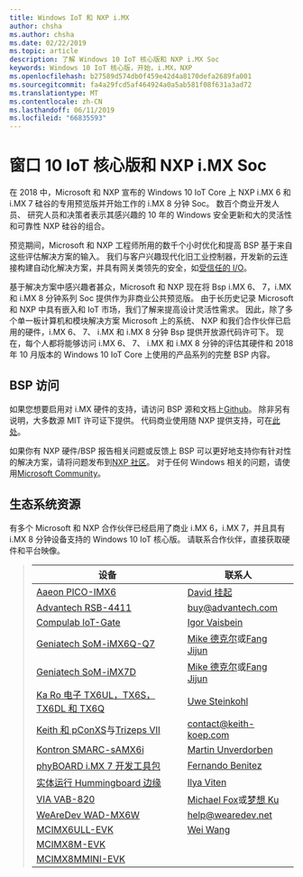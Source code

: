 ```yaml
---
title: Windows IoT 和 NXP i.MX
author: chsha
ms.author: chsha
ms.date: 02/22/2019
ms.topic: article
description: 了解 Windows 10 IoT 核心版和 NXP i.MX Soc
keywords: Windows 10 IoT 核心版，开始，i.MX，NXP
ms.openlocfilehash: b27589d574db0f459e42d4a8170defa2689fa001
ms.sourcegitcommit: fa4a29fcd5af464924a0a5ab581f08f631a3ad72
ms.translationtype: MT
ms.contentlocale: zh-CN
ms.lasthandoff: 06/11/2019
ms.locfileid: "66835593"
---
```

# <a name="window-10-iot-core-and-nxp-imx-socs"></a>窗口 10 IoT 核心版和 NXP i.MX Soc

在 2018 中，Microsoft 和 NXP 宣布的 Windows 10 IoT Core 上 NXP i.MX 6 和 i.MX 7 硅谷的专用预览版并开始工作的 i.MX 8 分钟 Soc。 数百个商业开发人员、 研究人员和决策者表示其感兴趣的 10 年的 Windows 安全更新和大的灵活性和可靠性 NXP 硅谷的组合。 
 
预览期间，Microsoft 和 NXP 工程师所用的数千个小时优化和提高 BSP 基于来自这些评估解决方案的输入。 我们与客户兴趣现代化旧工业控制器，开发新的云连接构建自动化解决方案，并具有网关类领先的安全，如[受信任的 I/O](https://blogs.windows.com/windowsexperience/2018/04/24/trusted-cyber-physical-systems-looks-to-protect-your-critical-infrastructure-from-modern-threats-in-the-world-of-iot/#A0WkfgLBpgbLaFe3.97)。
 
基于解决方案中感兴趣者甚众，Microsoft 和 NXP 现在将 Bsp i.MX 6、 7，i.MX 和 i.MX 8 分钟系列 Soc 提供作为非商业公共预览版。 由于长历史记录 Microsoft 和 NXP 中具有嵌入和 IoT 市场，我们了解来提高设计灵活性需求。 因此，除了多个单一板计算机和模块解决方案 Microsoft 上的系统、 NXP 和我们合作伙伴已启用的硬件，i.MX 6、 7、 i.MX 和 i.MX 8 分钟 Bsp 提供开放源代码许可下。 现在，每个人都将能够访问 i.MX 6、 7、 i.MX 和 i.MX 8 分钟的评估其硬件和 2018 年 10 月版本的 Windows 10 IoT Core 上使用的产品系列的完整 BSP 内容。


## <a name="bsp-access"></a>BSP 访问

如果您想要启用对 i.MX 硬件的支持，请访问 BSP 源和文档上[Github]( https://github.com/ms-iot/imx-iotcore)。 除非另有说明，大多数源 MIT 许可证下提供。 代码商业使用随 NXP 提供支持，可在[此处](https://www.nxp.com/support/developer-resources/evaluation-and-development-boards/i.mx-evaluation-and-development-boards/i.mx-software-and-development-tool:IMX-SW)。

如果你有 NXP 硬件/BSP 报告相关问题或反馈上 BSP 可以更好地支持你有针对性的解决方案，请将问题发布到[NXP 社区](https://community.nxp.com/community/imx/content?filterID=contentstatus%5Bpublished%5D%7Ecategory%5Bwindows%5D)。 对于任何 Windows 相关的问题，请使用[Microsoft Community](https://social.msdn.microsoft.com/forums/en-US/home?forum=WindowsIoT)。


## <a name="ecosystem-resources"></a>生态系统资源

有多个 Microsoft 和 NXP 合作伙伴已经启用了商业 i.MX 6，i.MX 7，并且具有 i.MX 8 分钟设备支持的 Windows 10 IoT 核心版。 请联系合作伙伴，直接获取硬件和平台映像。


> | 设备 | 联系人 |
> |-------|------|
> | [Aaeon PICO-IMX6](https://www.aaeon.com/en/p/pico-itx-boards-pico-imx6/) | [David 挂起](mailto:davidhung@aaeon.com.tw) |
> | [Advantech RSB-4411](http://www.advantech.com/products/single_board_computer/rsb-4411/mod_d3901250-b0a0-4a5f-9762-b26fa0c36858) | [buy@advantech.com](mailto:buy@advantech.com) |
> | [Compulab IoT-Gate](https://www.compulab.com/products/iot-gateways/iot-gate-imx7-nxp-i-mx-7-internet-of-things-gateway/) | [Igor Vaisbein](mailto:igor@compulab.co.il) | 
> | [Geniatech SoM-iMX6Q-Q7](https://www.geniatech.com/product/som-imx6q-q7/) | [Mike 德克尔](mailto:mike.decker@geniatech.com)或[Fang Jijun](mailto:Fjj@geniatech.com) |
> | [Geniatech SoM-iMX7D](https://www.geniatech.com/product/som-imx7d/) | [Mike 德克尔](mailto:mike.decker@geniatech.com)或[Fang Jijun](mailto:Fjj@geniatech.com) |
> | [Ka Ro 电子 TX6UL，TX6S，TX6DL 和 TX6Q](https://www.karo-electronics.de/tx-standard.html?&L=1) | [Uwe Steinkohl](mailto:us@karo-electronics.de) |
> | [Keith 和 pConXS](https://keith-koep.com/de/produkte/produkte-baseboards/pconxs-baseboard-vollausstattung-technische-daten/)与[Trizeps VII](https://keith-koep.com/de/produkte/produkte-trizeps/trizeps-vii-technische-daten-imx6/) | [contact@keith-koep.com](mailto:contact@keith-koep.com) |
> | [Kontron SMARC-sAMX6i](https://www.kontron.com/products/boards-and-standard-form-factors/smarc/smarc-samx6i.html) | [Martin Unverdorben](mailto:martin.unverdorben@kontron.com) |
> | [phyBOARD i.MX 7 开发工具包](https://phytec.com/product/phyboard-imx7-development-kit/) | [Fernando Benitez](mailto:sales@phytec.com) |
> | [实体运行 Hummingboard 边缘](https://www.solid-run.com/imx6-win-10-iot-core/) | [Ilya Viten](mailto:ilya@solid-run.com) |
> | [VIA VAB-820](https://www.viaembeddedstore.com/shop/boards/vab-820/) | [Michael Fox](mailto:MichaelFox@via.com.tw)或[梦想 Ku](mailto:dreamku@via.com.tw) |
> | [WeAreDev WAD-MX6W](http://www.wearedev.net/?mod=wadmx6w) | [help@wearedev.net](mailto:help@wearedev.net) |
> | [MCIMX6ULL-EVK](https://www.nxp.com/products/processors-and-microcontrollers/arm-based-processors-and-mcus/i.mx-applications-processors/i.mx-6-processors/evaluation-kit-for-the-i.mx-6ull-and-6ulz-applications-processor:MCIMX6ULL-EVK) | [Wei Wang](mailto:Wei.A.Wang@nxp.com) |
> | [MCIMX8M-EVK](https://www.nxp.com/support/developer-resources/software-development-tools/i.mx-developer-resources/evaluation-kit-for-the-i.mx-8m-applications-processor:MCIMX8M-EVK) |  |
> | [MCIMX8MMINI-EVK](http://www.nxp.com/imx8mminievk) | []() |
